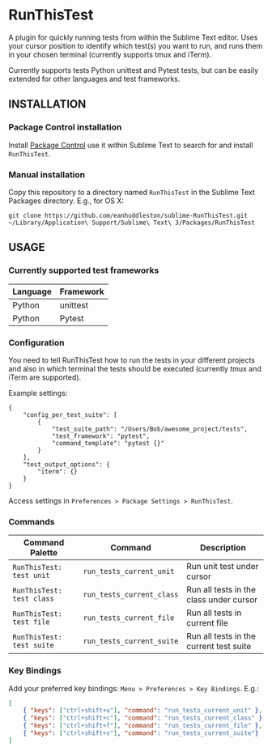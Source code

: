# RunThisTest

A plugin for quickly running tests from within the Sublime Text editor. Uses your cursor position to identify which test(s) you want to run, and runs them in your chosen terminal (currently supports tmux and iTerm).

Currently supports tests Python unittest and Pytest tests, but can be easily extended for other languages and test frameworks.

## INSTALLATION

### Package Control installation

Install [Package Control](https://packagecontrol.io/) use it within Sublime Text to search for and install `RunThisTest`.

### Manual installation

Copy this repository to a directory named `RunThisTest` in the Sublime Text Packages directory. E.g., for OS X:

`git clone https://github.com/eanhuddleston/sublime-RunThisTest.git ~/Library/Application\ Support/Sublime\ Text\ 3/Packages/RunThisTest`

## USAGE

### Currently supported test frameworks

Language | Framework
-------- | ---------
Python | unittest
Python | Pytest

### Configuration

You need to tell RunThisTest how to run the tests in your different projects and also in which terminal the tests should be executed (currently tmux and iTerm are supported).

Example settings:

```
{
    "config_per_test_suite": [
        {
            "test_suite_path": "/Users/Bob/awesome_project/tests",
            "test_framework": "pytest",
            "command_template": "pytest {}"
        }
    ],
    "test_output_options": {
        "iterm": {}
    }
}
```

Access settings in `Preferences > Package Settings > RunThisTest`.

### Commands

Command Palette | Command | Description
--------------- | ------- | -----------
`RunThisTest: test unit` | `run_tests_current_unit` | Run unit test under cursor
`RunThisTest: test class` | `run_tests_current_class` | Run all tests in the class under cursor
`RunThisTest: test file` | `run_tests_current_file` | Run all tests in current file
`RunThisTest: test suite` | `run_tests_current_suite` | Run all tests in the current test suite

### Key Bindings

Add your preferred key bindings: `Menu > Preferences > Key Bindings`.  E.g.:

```json
[
    { "keys": ["ctrl+shift+u"], "command": "run_tests_current_unit" },
    { "keys": ["ctrl+shift+c"], "command": "run_tests_current_class" },
    { "keys": ["ctrl+shift+f"], "command": "run_tests_current_file" },
    { "keys": ["ctrl+shift+s"], "command": "run_tests_current_suite"}
]
```
